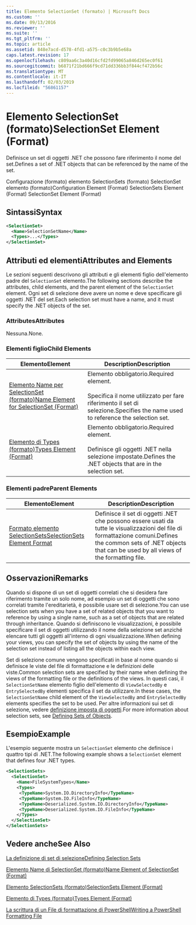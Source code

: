 ```yaml
---
title: Elemento SelectionSet (formato) | Microsoft Docs
ms.custom: ''
ms.date: 09/13/2016
ms.reviewer: ''
ms.suite: ''
ms.tgt_pltfrm: ''
ms.topic: article
ms.assetid: 848e7acd-d578-4fd1-a575-c0c3b9b5e68a
caps.latest.revision: 17
ms.openlocfilehash: c809aa6c3a40d16cfd2fd99065a846d265ec0f61
ms.sourcegitcommit: b6871f21bd666f9cd71dd336bb3f844cf472b56c
ms.translationtype: MT
ms.contentlocale: it-IT
ms.lasthandoff: 02/03/2019
ms.locfileid: "56861157"
---
```

# <a name="selectionset-element-format"></a><span data-ttu-id="c7d3b-102">Elemento SelectionSet (formato)</span><span class="sxs-lookup"><span data-stu-id="c7d3b-102">SelectionSet Element (Format)</span></span>

<span data-ttu-id="c7d3b-103">Definisce un set di oggetti .NET che possono fare riferimento il nome del set.</span><span class="sxs-lookup"><span data-stu-id="c7d3b-103">Defines a set of .NET objects that can be referenced by the name of the set.</span></span>

<span data-ttu-id="c7d3b-104">Configurazione (formato) elemento SelectionSets (formato) SelectionSet elemento (formato)</span><span class="sxs-lookup"><span data-stu-id="c7d3b-104">Configuration Element (Format) SelectionSets Element (Format) SelectionSet Element (Format)</span></span>

## <a name="syntax"></a><span data-ttu-id="c7d3b-105">Sintassi</span><span class="sxs-lookup"><span data-stu-id="c7d3b-105">Syntax</span></span>

```xml
<SelectionSet>
  <Name>SelectionSetName</Name>
  <Types>...</Types>
</SelectionSet>
```

## <a name="attributes-and-elements"></a><span data-ttu-id="c7d3b-106">Attributi ed elementi</span><span class="sxs-lookup"><span data-stu-id="c7d3b-106">Attributes and Elements</span></span>

<span data-ttu-id="c7d3b-107">Le sezioni seguenti descrivono gli attributi e gli elementi figlio dell'elemento padre del `SelectionSet` elemento.</span><span class="sxs-lookup"><span data-stu-id="c7d3b-107">The following sections describe the attributes, child elements, and the parent element of the `SelectionSet` element.</span></span> <span data-ttu-id="c7d3b-108">Ogni set di selezione deve avere un nome e deve specificare gli oggetti .NET del set.</span><span class="sxs-lookup"><span data-stu-id="c7d3b-108">Each selection set must have a name, and it must specify the .NET objects of the set.</span></span>

### <a name="attributes"></a><span data-ttu-id="c7d3b-109">Attributes</span><span class="sxs-lookup"><span data-stu-id="c7d3b-109">Attributes</span></span>

<span data-ttu-id="c7d3b-110">Nessuna.</span><span class="sxs-lookup"><span data-stu-id="c7d3b-110">None.</span></span>

### <a name="child-elements"></a><span data-ttu-id="c7d3b-111">Elementi figlio</span><span class="sxs-lookup"><span data-stu-id="c7d3b-111">Child Elements</span></span>

|<span data-ttu-id="c7d3b-112">Elemento</span><span class="sxs-lookup"><span data-stu-id="c7d3b-112">Element</span></span>|<span data-ttu-id="c7d3b-113">Description</span><span class="sxs-lookup"><span data-stu-id="c7d3b-113">Description</span></span>|
|-------------|-----------------|
|[<span data-ttu-id="c7d3b-114">Elemento Name per SelectionSet (formato)</span><span class="sxs-lookup"><span data-stu-id="c7d3b-114">Name Element for SelectionSet (Format)</span></span>](./name-element-for-selectionset-format.md)|<span data-ttu-id="c7d3b-115">Elemento obbligatorio.</span><span class="sxs-lookup"><span data-stu-id="c7d3b-115">Required element.</span></span><br /><br /> <span data-ttu-id="c7d3b-116">Specifica il nome utilizzato per fare riferimento il set di selezione.</span><span class="sxs-lookup"><span data-stu-id="c7d3b-116">Specifies the name used to reference the selection set.</span></span>|
|[<span data-ttu-id="c7d3b-117">Elemento di Types (formato)</span><span class="sxs-lookup"><span data-stu-id="c7d3b-117">Types Element (Format)</span></span>](./types-element-for-selectionset-format.md)|<span data-ttu-id="c7d3b-118">Elemento obbligatorio.</span><span class="sxs-lookup"><span data-stu-id="c7d3b-118">Required element.</span></span><br /><br /> <span data-ttu-id="c7d3b-119">Definisce gli oggetti .NET nella selezione impostate.</span><span class="sxs-lookup"><span data-stu-id="c7d3b-119">Defines the .NET objects that are in the selection set.</span></span>|

### <a name="parent-elements"></a><span data-ttu-id="c7d3b-120">Elementi padre</span><span class="sxs-lookup"><span data-stu-id="c7d3b-120">Parent Elements</span></span>

|<span data-ttu-id="c7d3b-121">Elemento</span><span class="sxs-lookup"><span data-stu-id="c7d3b-121">Element</span></span>|<span data-ttu-id="c7d3b-122">Description</span><span class="sxs-lookup"><span data-stu-id="c7d3b-122">Description</span></span>|
|-------------|-----------------|
|[<span data-ttu-id="c7d3b-123">Formato elemento SelectionSets</span><span class="sxs-lookup"><span data-stu-id="c7d3b-123">SelectionSets Element Format</span></span>](./selectionsets-element-format.md)|<span data-ttu-id="c7d3b-124">Definisce il set di oggetti .NET che possono essere usati da tutte le visualizzazioni del file di formattazione comuni.</span><span class="sxs-lookup"><span data-stu-id="c7d3b-124">Defines the common sets of .NET objects that can be used by all views of the formatting file.</span></span>|

## <a name="remarks"></a><span data-ttu-id="c7d3b-125">Osservazioni</span><span class="sxs-lookup"><span data-stu-id="c7d3b-125">Remarks</span></span>

<span data-ttu-id="c7d3b-126">Quando si dispone di un set di oggetti correlati che si desidera fare riferimento tramite un solo nome, ad esempio un set di oggetti che sono correlati tramite l'ereditarietà, è possibile usare set di selezione.</span><span class="sxs-lookup"><span data-stu-id="c7d3b-126">You can use selection sets when you have a set of related objects that you want to reference by using a single name, such as a set of objects that are related through inheritance.</span></span> <span data-ttu-id="c7d3b-127">Quando si definiscono le visualizzazioni, è possibile specificare il set di oggetti utilizzando il nome della selezione set anziché elencare tutti gli oggetti all'interno di ogni visualizzazione.</span><span class="sxs-lookup"><span data-stu-id="c7d3b-127">When defining your views, you can specify the set of objects by using the name of the selection set instead of listing all the objects within each view.</span></span>

<span data-ttu-id="c7d3b-128">Set di selezione comune vengono specificati in base al nome quando si definisce le viste del file di formattazione e le definizioni delle viste.</span><span class="sxs-lookup"><span data-stu-id="c7d3b-128">Common selection sets are specified by their name when defining the views of the formatting file or the definitions of the views.</span></span> <span data-ttu-id="c7d3b-129">In questi casi, il `SelectionSetName` elemento figlio dell'elemento di `ViewSelectedBy` e `EntrySelectedBy` elementi specifica il set da utilizzare.</span><span class="sxs-lookup"><span data-stu-id="c7d3b-129">In these cases, the `SelectionSetName` child element of the `ViewSelectedBy` and `EntrySelectedBy` elements specifies the set to be used.</span></span> <span data-ttu-id="c7d3b-130">Per altre informazioni sui set di selezione, vedere [definizione imposta di oggetti](./defining-selection-sets.md).</span><span class="sxs-lookup"><span data-stu-id="c7d3b-130">For more information about selection sets, see [Defining Sets of Objects](./defining-selection-sets.md).</span></span>

## <a name="example"></a><span data-ttu-id="c7d3b-131">Esempio</span><span class="sxs-lookup"><span data-stu-id="c7d3b-131">Example</span></span>

<span data-ttu-id="c7d3b-132">L'esempio seguente mostra un `SelectionSet` elemento che definisce i quattro tipi di .NET.</span><span class="sxs-lookup"><span data-stu-id="c7d3b-132">The following example shows a `SelectionSet` element that defines four .NET types.</span></span>

```xml
<SelectionSets>
  <SelectionSet>
    <Name>FileSystemTypes</Name>
    <Types>
     <TypeName>System.IO.DirectoryInfo</TypeName>
     <TypeName>System.IO.FileInfo</TypeName>
     <TypeName>Deserialized.System.IO.DirectoryInfo</TypeName>
     <TypeName>Deserialized.System.IO.FileInfo</TypeName>
    </Types>
  </SelectionSet>
</SelectionSets>
```

## <a name="see-also"></a><span data-ttu-id="c7d3b-133">Vedere anche</span><span class="sxs-lookup"><span data-stu-id="c7d3b-133">See Also</span></span>

[<span data-ttu-id="c7d3b-134">La definizione di set di selezione</span><span class="sxs-lookup"><span data-stu-id="c7d3b-134">Defining Selection Sets</span></span>](./defining-selection-sets.md)

[<span data-ttu-id="c7d3b-135">Elemento Name di SelectionSet (formato)</span><span class="sxs-lookup"><span data-stu-id="c7d3b-135">Name Element of SelectionSet (Format)</span></span>](./name-element-for-selectionset-format.md)

[<span data-ttu-id="c7d3b-136">Elemento SelectionSets (formato)</span><span class="sxs-lookup"><span data-stu-id="c7d3b-136">SelectionSets Element (Format)</span></span>](./selectionsets-element-format.md)

[<span data-ttu-id="c7d3b-137">Elemento di Types (formato)</span><span class="sxs-lookup"><span data-stu-id="c7d3b-137">Types Element (Format)</span></span>](./types-element-for-selectionset-format.md)

[<span data-ttu-id="c7d3b-138">La scrittura di un File di formattazione di PowerShell</span><span class="sxs-lookup"><span data-stu-id="c7d3b-138">Writing a PowerShell Formatting File</span></span>](./writing-a-powershell-formatting-file.md)
